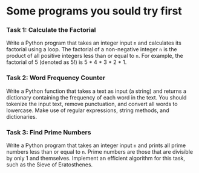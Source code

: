 # Some programs you sould try first

### Task 1: Calculate the Factorial

Write a Python program that takes an integer input `n` and calculates its factorial using a loop. The factorial of a non-negative integer `n` is the product of all positive integers less than or equal to `n`. For example, the factorial of 5 (denoted as 5!) is 5 * 4 * 3 * 2 * 1.

### Task 2: Word Frequency Counter

Write a Python function that takes a text as input (a string) and returns a dictionary containing the frequency of each word in the text. You should tokenize the input text, remove punctuation, and convert all words to lowercase. Make use of regular expressions, string methods, and dictionaries.

### Task 3: Find Prime Numbers

Write a Python program that takes an integer input `n` and prints all prime numbers less than or equal to `n`. Prime numbers are those that are divisible by only 1 and themselves. Implement an efficient algorithm for this task, such as the Sieve of Eratosthenes.
